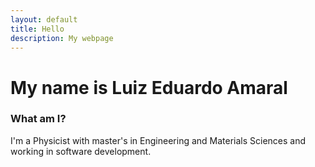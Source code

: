 ```yaml
---
layout: default
title: Hello
description: My webpage
---
```

# My name is Luiz Eduardo Amaral
### What am I?
I'm a Physicist with master's in Engineering and Materials Sciences and working in software development.
